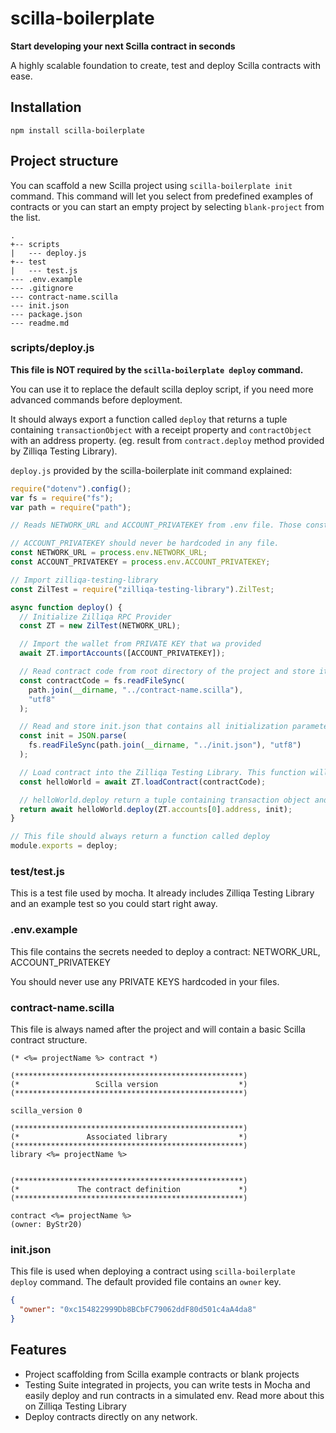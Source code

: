 # scilla-boilerplate

**Start developing your next Scilla contract in seconds**

A highly scalable foundation to create, test and deploy Scilla contracts with ease.

## Installation

`npm install scilla-boilerplate`

## Project structure

You can scaffold a new Scilla project using `scilla-boilerplate init` command. This command will let you select from predefined examples of contracts or you can start an empty project by selecting `blank-project` from the list.

```
.
+-- scripts
|   --- deploy.js
+-- test
|   --- test.js
--- .env.example
--- .gitignore
--- contract-name.scilla
--- init.json
--- package.json
--- readme.md
```

### scripts/deploy.js

**This file is NOT required by the `scilla-boilerplate deploy` command.**

You can use it to replace the default scilla deploy script, if you need more advanced commands before deployment.

It should always export a function called `deploy` that returns a tuple containing `transactionObject` with a receipt property and `contractObject` with an address property. (eg. result from `contract.deploy` method provided by Zilliqa Testing Library).

`deploy.js` provided by the scilla-boilerplate init command explained:

```js
require("dotenv").config();
var fs = require("fs");
var path = require("path");

// Reads NETWORK_URL and ACCOUNT_PRIVATEKEY from .env file. Those constants are needed to initialize Zilliqa API Provider and deploy the contract.

// ACCOUNT_PRIVATEKEY should never be hardcoded in any file.
const NETWORK_URL = process.env.NETWORK_URL;
const ACCOUNT_PRIVATEKEY = process.env.ACCOUNT_PRIVATEKEY;

// Import zilliqa-testing-library
const ZilTest = require("zilliqa-testing-library").ZilTest;

async function deploy() {
  // Initialize Zilliqa RPC Provider
  const ZT = new ZilTest(NETWORK_URL);

  // Import the wallet from PRIVATE KEY that wa provided
  await ZT.importAccounts([ACCOUNT_PRIVATEKEY]);

  // Read contract code from root directory of the project and store it for deployment.
  const contractCode = fs.readFileSync(
    path.join(__dirname, "../contract-name.scilla"),
    "utf8"
  );

  // Read and store init.json that contains all initialization parameters that are needed for deployment.
  const init = JSON.parse(
    fs.readFileSync(path.join(__dirname, "../init.json"), "utf8")
  );

  // Load contract into the Zilliqa Testing Library. This function will also run scilla-checker on the contract. More informations cn be found on the Zilliqa Testing Library documentation.
  const helloWorld = await ZT.loadContract(contractCode);

  // helloWorld.deploy return a tuple containing transaction object and a contract object
  return await helloWorld.deploy(ZT.accounts[0].address, init);
}

// This file should always return a function called deploy
module.exports = deploy;
```

### test/test.js

This is a test file used by mocha. It already includes Zilliqa Testing Library and an example test so you could start right away.

### .env.example

This file contains the secrets needed to deploy a contract: NETWORK_URL, ACCOUNT_PRIVATEKEY

You should never use any PRIVATE KEYS hardcoded in your files.

### contract-name.scilla

This file is always named after the project and will contain a basic Scilla contract structure.

```scilla
(* <%= projectName %> contract *)

(***************************************************)
(*                 Scilla version                  *)
(***************************************************)

scilla_version 0

(***************************************************)
(*               Associated library                *)
(***************************************************)
library <%= projectName %>


(***************************************************)
(*             The contract definition             *)
(***************************************************)

contract <%= projectName %>
(owner: ByStr20)
```

### init.json

This file is used when deploying a contract using `scilla-boilerplate deploy` command. The default provided file contains an `owner` key.

```json
{
  "owner": "0xc154822999Db8BCbFC79062ddF80d501c4aA4da8"
}
```

## Features
* Project scaffolding from Scilla example contracts or blank projects
* Testing Suite integrated in projects, you can write tests in Mocha and easily deploy and run contracts in a simulated env. Read more about this on Zilliqa Testing Library
* Deploy contracts directly on any network.
